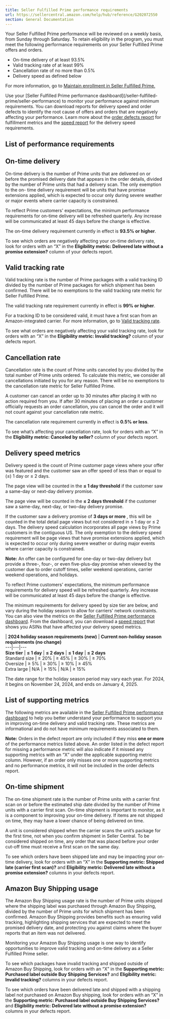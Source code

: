 ```yaml
---
title: Seller Fulfilled Prime performance requirements
url: https://sellercentral.amazon.com/help/hub/reference/G202072550
section: General Documentation
---
```


Your Seller Fulfilled Prime performance will be reviewed on a weekly basis,
from Sunday through Saturday. To retain eligibility in the program, you must
meet the following performance requirements on your Seller Fulfilled Prime
offers and orders.  
  
  * On-time delivery of at least 93.5%
  * Valid tracking rate of at least 99%
  * Cancellation rate of no more than 0.5%
  * Delivery speed as defined below

For more information, go to [Maintain enrollment in Seller Fulfilled
Prime.](/gp/help/G201812270)

Use your [Seller Fulfilled Prime performance dashboard](/seller-fulfilled-
prime/seller-performance) to monitor your performance against minimum
requirements. You can download reports for delivery speed and order defects to
identify the root cause of offers and orders that are negatively affecting
your performance. Learn more about the [order defects
report](/gp/help/G202072570) for fulfillment metrics and the [speed
report](/gp/help/G4EPNZYYU6ELW96U) for the delivery speed requirements.

## List of performance requirements

## On-time delivery

On-time delivery is the number of Prime units that are delivered on or before
the promised delivery date that appears in the order details, divided by the
number of Prime units that had a delivery scan. The only exemption to the on-
time delivery requirement will be units that have promise extensions applied,
which is expected to occur only during severe weather or major events where
carrier capacity is constrained.

To reflect Prime customers' expectations, the minimum performance requirements
for on-time delivery will be refreshed quarterly. Any increase will be
communicated at least 45 days before the change is effective.

The on-time delivery requirement currently in effect is **93.5% or higher**.

To see which orders are negatively affecting your on-time delivery rate, look
for orders with an “X” in the **Eligibility metric: Delivered late without a
promise extension?** column of your defects report.

## Valid tracking rate

Valid tracking rate is the number of Prime packages with a valid tracking ID
divided by the number of Prime packages for which shipment has been confirmed.
There will be no exemptions to the valid tracking rate metric for Seller
Fulfilled Prime.

The valid tracking rate requirement currently in effect is **99% or higher**.

For a tracking ID to be considered valid, it must have a first scan from an
Amazon-integrated carrier. For more information, go to [Valid tracking
rate](/gp/help/G201817070).

To see what orders are negatively affecting your valid tracking rate, look for
orders with an “X” in the **Eligibility metric: Invalid tracking?** column of
your defects report.

## Cancellation rate

Cancellation rate is the count of Prime units canceled by you divided by the
total number of Prime units ordered. To calculate this metric, we consider all
cancellations initiated by you for any reason. There will be no exemptions to
the cancellation rate metric for Seller Fulfilled Prime.

A customer can cancel an order up to 30 minutes after placing it with no
action required from you. If after 30 minutes of placing an order a customer
officially requests an order cancellation, you can cancel the order and it
will not count against your cancellation rate metric.

The cancellation rate requirement currently in effect is **0.5% or less**.

To see what’s affecting your cancellation rate, look for orders with an “X” in
the **Eligibility metric: Canceled by seller?** column of your defects report.

## Delivery speed metrics

Delivery speed is the count of Prime customer page views where your offer was
featured and the customer saw an offer speed of less than or equal to (≤) 1
day or ≤ 2 days.

The page view will be counted in the **≤ 1 day threshold** if the customer saw
a same-day or next-day delivery promise.

The page view will be counted in the **≤ 2 days threshold** if the customer
saw a same-day, next-day, or two-day delivery promise.

If the customer saw a delivery promise of **3 days or more** , this will be
counted in the total detail page views but not considered in ≤ 1 day or ≤ 2
days. The delivery speed calculation incorporates all page views by Prime
customers in the contiguous US. The only exemption to the delivery speed
requirement will be page views that have promise extensions applied, which is
expected to occur only during severe weather or during major events where
carrier capacity is constrained.

**Note:** An offer can be configured for one-day or two-day delivery but
provide a three-, four-, or even five-plus-day promise when viewed by the
customer due to order cutoff times, seller weekend operations, carrier weekend
operations, and holidays.

To reflect Prime customers' expectations, the minimum performance requirements
for delivery speed will be refreshed quarterly. Any increase will be
communicated at least 45 days before the change is effective.

The minimum requirements for delivery speed by size tier are below, and vary
during the holiday season to allow for carriers' network constraints. You can
also view the metrics on the [Seller Fulfilled Prime performance
dashboard](/seller-fulfilled-prime/seller-performance). From the dashboard,
you can download a [speed report](/gp/help/G4EPNZYYU6ELW96U) that shows you
ASINs that have affected your delivery speed metrics.

|  **2024 holiday season requirements (new)** | **Current non-holiday season requirements (no change)**  
---|---|---  
**Size tier** | **≤ 1 day** | **≤ 2 days** | **≤ 1 day** | **≤ 2 days**  
Standard size | ≥ 20% | ≥ 45% | ≥ 30% | ≥ 70%  
Oversize | ≥ 5% | ≥ 30% | ≥ 10% | ≥ 45%  
Extra large | N/A | ≥ 15% | N/A | ≥ 15%  
  
The date range for the holiday season period may vary each year. For 2024, it
begins on November 24, 2024, and ends on January 4, 2025.

## List of supporting metrics

The following metrics are available in the [Seller Fulfilled Prime performance
dashboard](/seller-fulfilled-prime/seller-performance) to help you better
understand your performance to support you in improving on-time delivery and
valid tracking rate. These metrics are informational and do not have minimum
requirements associated to them.

**Note:** Orders in the defect report are only included if they miss **one or
more** of the performance metrics listed above. An order listed in the defect
report for missing a performance metric will also indicate if it missed any
supporting metrics with an “X” under the applicable supporting metric column.
However, if an order only misses one or more supporting metrics and no
performance metrics, it will not be included in the order defects report.

## On-time shipment

The on-time shipment rate is the number of Prime units with a carrier first
scan on or before the estimated ship date divided by the number of Prime units
with a carrier first scan. On-time shipment is important to monitor, as it is
a component to improving your on-time delivery. If items are not shipped on
time, they may have a lower chance of being delivered on time.

A unit is considered shipped when the carrier scans the unit’s package for the
first time, not when you confirm shipment in Seller Central. To be considered
shipped on time, any order that was placed before your order cut-off time must
receive a first scan on the same day.

To see which orders have been shipped late and may be impacting your on-time
delivery, look for orders with an “X” in the **Supporting metric: Shipped late
(carrier first scan)?** and **Eligibility metric: Delivered late without a
promise extension?** columns in your defects report.

## Amazon Buy Shipping usage

The Amazon Buy Shipping usage rate is the number of Prime units shipped where
the shipping label was purchased through Amazon Buy Shipping, divided by the
number of Prime units for which shipment has been confirmed. Amazon Buy
Shipping provides benefits such as ensuring valid tracking, highlighting
shipping services that are expected to meet the promised delivery date, and
protecting you against claims where the buyer reports that an item was not
delivered.

Monitoring your Amazon Buy Shipping usage is one way to identify opportunities
to improve valid tracking and on-time delivery as a Seller Fulfilled Prime
seller.

To see which packages have invalid tracking and shipped outside of Amazon Buy
Shipping, look for orders with an “X” in the **Supporting metric: Purchased
label outside Buy Shipping Services?** and **Eligibility metric: Invalid
tracking?** columns in your defects report.

To see which orders have been delivered late and shipped with a shipping label
not purchased on Amazon Buy shipping, look for orders with an “X” in the
**Supporting metric: Purchased label outside Buy Shipping Services?** and
**Eligibility metric: Delivered late without a promise extension?** columns in
your defects report.

